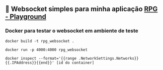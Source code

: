 ## 🤖 Websocket simples para minha aplicação [RPG - Playground]('https://github.com/valb-mig/nextjs.rpg.playground')

### Docker para testar o websocket em ambiente de teste

```docker build -t rpg_websocket .```

```docker run -p 4000:4000 rpg_websocket```

```docker inspect --format='{{range .NetworkSettings.Networks}}{{.IPAddress}}{{end}}' [id do container]```

